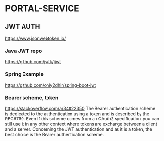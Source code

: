 # PORTAL-SERVICE
## JWT AUTH
https://www.jsonwebtoken.io/
### Java JWT repo
https://github.com/jwtk/jjwt
### Spring Example
https://github.com/only2dhir/spring-boot-jwt
### Bearer scheme, token
https://stackoverflow.com/a/34022350 
The Bearer authentication scheme is dedicated to the authentication using a token and is described by the RFC6750. Even if this scheme comes from an OAuth2 specification, you can still use it in any other context where tokens are exchange between a client and a server.
Concerning the JWT authentication and as it is a token, the best choice is the Bearer authentication scheme. 

